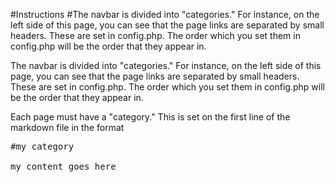 #Instructions
#The navbar is divided into "categories." For instance, on the left side of this page, you can see that the page links are separated by small headers. These are set in config.php. The order which you set them in config.php will be the order that they appear in.

The navbar is divided into "categories." For instance, on the left side of this page, you can see that the page links are separated by small headers. These are set in config.php. The order which you set them in config.php will be the order that they appear in.

Each page must have a "category." This is set on the first line of the markdown file in the format

<pre>
#my category

my content goes here
</pre>
